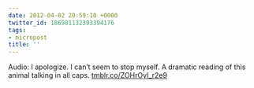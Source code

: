 ```yaml
---
date: 2012-04-02 20:59:10 +0000
twitter_id: 186981132393394176
tags:
- micropost
title: ''
---
```


Audio: I apologize. I can’t seem to stop myself. A dramatic reading of this animal talking in all caps. [tmblr.co/ZOHrOyI_r2e9](http://tmblr.co/ZOHrOyI_r2e9)
